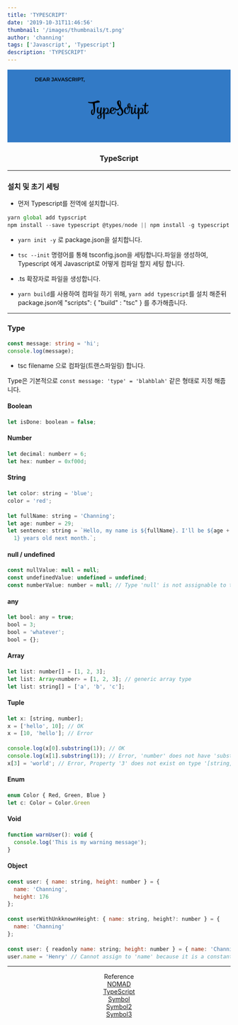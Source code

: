 ```yaml
---
title: 'TYPESCRIPT'
date: '2019-10-31T11:46:56'
thumbnail: '/images/thumbnails/t.png'
author: 'channing'
tags: ['Javascript', 'Typescript']
description: 'TYPESCRIPT'
---
```


![TypeScript](./t.png)

<center>

### TypeScript

</center>

---

### 설치 및 초기 세팅

- 먼저 Typescript를 전역에 설치합니다.
  <br>

```javascript
yarn global add typscript
npm install --save typescript @types/node || npm install -g typescript
```

- `yarn init -y` 로 package.json을 설치합니다.

- `tsc --init` 명령어를 통해 tsconfig.json을 세팅합니다.파일을 생성하여, Typescript 에게 Javascript로 어떻게 컴파일 할지 세팅 합니다.

* .ts 확장자로 파일을 생성합니다.

* `yarn build`를 사용하여 컴파일 하기 위해, `yarn add typescript`를 설치 해준뒤 package.json에 "scripts": { "build" : "tsc" } 를 추가해줍니다.

---

### Type

```ts
const message: string = 'hi';
console.log(message);
```

- tsc filename 으로 컴파일(트랜스파일링) 합니다.

Type은 기본적으로 `const message: 'type' = 'blahblah'` 같은 형태로 지정 해줍니다.

#### Boolean

```js
let isDone: boolean = false;
```

#### Number

```js
let decimal: numberr = 6;
let hex: number = 0xf00d;
```

#### String

```js
let color: string = 'blue';
color = 'red';

let fullName: string = 'Channing';
let age: number = 29;
let sentence: string = `Hello, my name is ${fullName}. I'll be ${age +
  1} years old next month.`;
```

#### null / undefined

```js
const nullValue: null = null;
const undefinedValue: undefined = undefined;
const numberValue: number = null; // Type 'null' is not assignable to type 'number'
```

#### any

```js
let bool: any = true;
bool = 3;
bool = 'whatever';
bool = {};
```

#### Array

```js
let list: number[] = [1, 2, 3];
let list: Array<number> = [1, 2, 3]; // generic array type
let list: string[] = ['a', 'b', 'c'];
```

#### Tuple

```js
let x: [string, number];
x = ['hello', 10]; // OK
x = [10, 'hello']; // Error

console.log(x[0].substring(1)); // OK
console.log(x[1].substring(1)); // Error, 'number' does not have 'substring'
x[3] = 'world'; // Error, Property '3' does not exist on type '[string, number]`
```

#### Enum

```js
enum Color { Red, Green, Blue }
let c: Color = Color.Green
```

#### Void

```js
function warnUser(): void {
  console.log('This is my warning message');
}
```

#### Object

```js
const user: { name: string, height: number } = {
  name: 'Channing',
  height: 176
};

const userWithUnkknownHeight: { name: string, height?: number } = {
  name: 'Channing'
};

const user: { readonly name: string; height: number } = { name: 'Channing', height: 176}
user.name = 'Henry' // Cannot assign to 'name' because it is a constant or a read-only property.
```

---

<center>

Reference <br>
[NOMAD](https://academy.nomadcoders.co/courses/303219/lectures/4975930)<br>
[TypeScript](http://blog.haandol.com/2017/04/27/typescript2-experss-tutorial-part-one.html)<br>
[Symbol](https://www.freecodecamp.org/news/some-of-javascripts-most-useful-features-can-be-tricky-let-me-explain-them-4003d7bbed32/)<br>
[Symbol2](https://medium.com/sjk5766/es-6-symbol-%EC%9D%B4%EB%9E%80-48c2ad5b054c)<br>
[Symbol3](https://developer.mozilla.org/ko/docs/Web/JavaScript/Reference/Global_Objects/Symbol)

</center>

